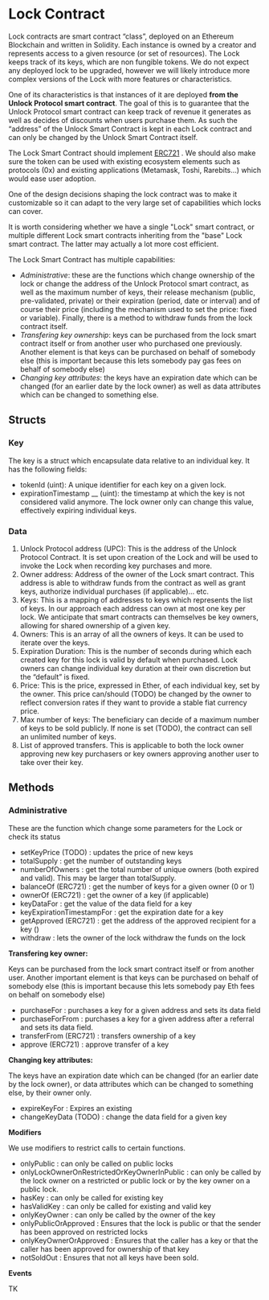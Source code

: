 # Lock Contract

Lock contracts are smart contract “class”, deployed on an Ethereum Blockchain and written in Solidity. Each instance is owned by a creator and represents access to a given resource \(or set of resources\). The Lock keeps track of its keys, which are non fungible tokens. We do not expect any deployed lock to be upgraded, however we will likely introduce more complex versions of the Lock with more features or characteristics.

One of its characteristics is that instances of it are deployed **from the Unlock Protocol smart contract**. The goal of this is to guarantee that the Unlock Protocol smart contract can keep track of revenue it generates as well as decides of discounts when users purchase them. As such the “address” of the Unlock Smart Contract is kept in each Lock contract and can only be changed by the Unlock Smart Contract itself.

The Lock Smart Contract should implement [ERC721](https://github.com/ethereum/eips/issues/721) . We should also make sure the token can be used with existing ecosystem elements such as protocols \(0x\) and existing applications \(Metamask, Toshi, Rarebits…\) which would ease user adoption.

One of the design decisions shaping the lock contract was to make it customizable so it can adapt to the very large set of capabilities which locks can cover.

It is worth considering whether we have a single "Lock" smart contract, or multiple different Lock smart contracts inheriting from the "base" Lock smart contract. The latter may actually a lot more cost efficient.

The Lock Smart Contract has multiple capabilities:

* _Administrative_: these are the functions which change ownership of the lock or change the address of the Unlock Protocol smart contract, as well as the maximum number of keys, their release mechanism \(public, pre-validated, private\) or their expiration \(period, date or interval\) and of course their price \(including the mechanism used to set the price: fixed or variable\). Finally, there is a method to withdraw funds from the lock contract itself.
* _Transfering key ownership_: keys can be purchased from the lock smart contract itself or from another user who purchased one previously. Another element is that keys can be purchased on behalf of somebody else \(this is important because this lets somebody pay gas fees on behalf of somebody else\)
* _Changing key attributes_: the keys have an expiration date which can be changed \(for an earlier date by the lock owner\) as well as data attributes which can be changed to something else.

## **Structs**

### **Key**

The key is a struct which encapsulate data relative to an individual key. It has the following fields:

* tokenId \(uint\): A unique identifier for each key on a given lock.
* expirationTimestamp __ \(uint\): the timestamp at which the key is not considered valid anymore. The lock owner only can change this value, effectively expiring individual keys.

### **Data**

1. Unlock Protocol address \(UPC\): This is the address of the Unlock Protocol Contract. It is set upon creation of the Lock and will be used to invoke the Lock when recording key purchases and more.
2. Owner address: Address of the owner of the Lock smart contract. This address is able to withdraw funds from the contract as well as grant keys, authorize individual purchases \(if applicable\)… etc.
3. Keys: This is a mapping of addresses to keys which represents the list of keys. In our approach each address can own at most one key per lock. We anticipate that smart contracts can themselves be key owners, allowing for shared ownership of a given key.
4. Owners: This is an array of all the owners of keys. It can be used to iterate over the keys.
5. Expiration Duration: This is the number of seconds during which each created key for this lock is valid by default when purchased. Lock owners can change individual key duration at their own discretion but the “default” is fixed.
6. Price: This is the price, expressed in Ether, of each individual key, set by the owner. This price can/should \(TODO\) be changed by the owner to reflect conversion rates if they want to provide a stable fiat currency price.
7. Max number of keys: The beneficiary can decide of a maximum number of keys to be sold publicly. If none is set \(TODO\), the contract can sell an unlimited number of keys.
8. List of approved transfers. This is applicable to both the lock owner approving new key purchasers or key owners approving another user to take over their key.

## **Methods**

### **Administrative**

These are the function which change some parameters for the Lock or check its status

* setKeyPrice \(TODO\) : updates the price of new keys
* totalSupply : get the number of outstanding keys
* numberOfOwners : get the total number of unique owners \(both expired and valid\). This may be larger than totalSupply.
* balanceOf \(ERC721\) : get the number of keys for a given owner \(0 or 1\)
* ownerOf \(ERC721\) : get the owner of a key \(if applicable\)
* keyDataFor : get the value of the data field for a key
* keyExpirationTimestampFor : get the expiration date for a key
* getApproved \(ERC721\) : get the address of the approved recipient for a key \(\)
* withdraw : lets the owner of the lock withdraw the funds on the lock

**Transfering key owner:**

Keys can be purchased from the lock smart contract itself or from another user. Another important element is that keys can be purchased on behalf of somebody else \(this is important because this lets somebody pay Eth fees on behalf on somebody else\)

* purchaseFor : purchases a key for a given address and sets its data field
* purchaseForFrom : purchases a key for a given address after a referral and sets its data field.
* transferFrom \(ERC721\) : transfers ownership of a key
* approve \(ERC721\) : approve transfer of a key

**Changing key attributes:**

The keys have an expiration date which can be changed \(for an earlier date by the lock owner\), or data attributes which can be changed to something else, by their owner only.

* expireKeyFor : Expires an existing
* changeKeyData \(TODO\) : change the data field for a given key

**Modifiers**

We use modifiers to restrict calls to certain functions.

* onlyPublic : can only be called on public locks
* onlyLockOwnerOnRestrictedOrKeyOwnerInPublic : can only be called by the lock owner on a restricted or public lock or by the key owner on a public lock.
* hasKey : can only be called for existing key
* hasValidKey : can only be called for existing and valid key
* onlyKeyOwner : can only be called by the owner of the key
* onlyPublicOrApproved : Ensures that the lock is public or that the sender has been approved on restricted locks
* onlyKeyOwnerOrApproved : Ensures that the caller has a key or that the caller has been approved for ownership of that key
* notSoldOut : Ensures that not all keys have been sold.

**Events**

TK

